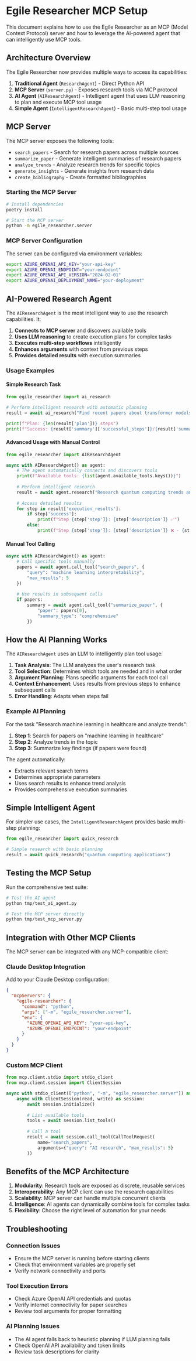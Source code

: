 # Egile Researcher MCP Setup

This document explains how to use the Egile Researcher as an MCP (Model Context Protocol) server and how to leverage the AI-powered agent that can intelligently use MCP tools.

## Architecture Overview

The Egile Researcher now provides multiple ways to access its capabilities:

1. **Traditional Agent** (`ResearchAgent`) - Direct Python API
2. **MCP Server** (`server.py`) - Exposes research tools via MCP protocol  
3. **AI Agent** (`AIResearchAgent`) - Intelligent agent that uses LLM reasoning to plan and execute MCP tool usage
4. **Simple Agent** (`IntelligentResearchAgent`) - Basic multi-step tool usage

## MCP Server

The MCP server exposes the following tools:

- `search_papers` - Search for research papers across multiple sources
- `summarize_paper` - Generate intelligent summaries of research papers
- `analyze_trends` - Analyze research trends for specific topics
- `generate_insights` - Generate insights from research data
- `create_bibliography` - Create formatted bibliographies

### Starting the MCP Server

```bash
# Install dependencies
poetry install

# Start the MCP server
python -m egile_researcher.server
```

### MCP Server Configuration

The server can be configured via environment variables:

```bash
export AZURE_OPENAI_API_KEY="your-api-key"
export AZURE_OPENAI_ENDPOINT="your-endpoint"  
export AZURE_OPENAI_API_VERSION="2024-02-01"
export AZURE_OPENAI_DEPLOYMENT_NAME="your-deployment"
```

## AI-Powered Research Agent

The `AIResearchAgent` is the most intelligent way to use the research capabilities. It:

1. **Connects to MCP server** and discovers available tools
2. **Uses LLM reasoning** to create execution plans for complex tasks
3. **Executes multi-step workflows** intelligently 
4. **Enhances arguments** with context from previous steps
5. **Provides detailed results** with execution summaries

### Usage Examples

#### Simple Research Task

```python
from egile_researcher import ai_research

# Perform intelligent research with automatic planning
result = await ai_research("Find recent papers about transformer models in NLP")

print(f"Plan: {len(result['plan'])} steps")
print(f"Success: {result['summary']['successful_steps']}/{result['summary']['total_steps']}")
```

#### Advanced Usage with Manual Control

```python
from egile_researcher import AIResearchAgent

async with AIResearchAgent() as agent:
    # The agent automatically connects and discovers tools
    print(f"Available tools: {list(agent.available_tools.keys())}")
    
    # Perform intelligent research
    result = await agent.research("Research quantum computing trends and provide analysis")
    
    # Access detailed results
    for step in result['execution_results']:
        if step['success']:
            print(f"Step {step['step']}: {step['description']} ✅")
        else:
            print(f"Step {step['step']}: {step['description']} ❌ - {step['error']}")
```

#### Manual Tool Calling

```python
async with AIResearchAgent() as agent:
    # Call specific tools manually
    papers = await agent.call_tool("search_papers", {
        "query": "machine learning interpretability",
        "max_results": 5
    })
    
    # Use results in subsequent calls
    if papers:
        summary = await agent.call_tool("summarize_paper", {
            "paper": papers[0],
            "summary_type": "comprehensive"
        })
```

## How the AI Planning Works

The `AIResearchAgent` uses an LLM to intelligently plan tool usage:

1. **Task Analysis**: The LLM analyzes the user's research task
2. **Tool Selection**: Determines which tools are needed and in what order
3. **Argument Planning**: Plans specific arguments for each tool call
4. **Context Enhancement**: Uses results from previous steps to enhance subsequent calls
5. **Error Handling**: Adapts when steps fail

### Example AI Planning

For the task "Research machine learning in healthcare and analyze trends":

1. **Step 1**: Search for papers on "machine learning in healthcare" 
2. **Step 2**: Analyze trends in the topic
3. **Step 3**: Summarize key findings (if papers were found)

The agent automatically:
- Extracts relevant search terms
- Determines appropriate parameters
- Uses search results to enhance trend analysis
- Provides comprehensive execution summaries

## Simple Intelligent Agent

For simpler use cases, the `IntelligentResearchAgent` provides basic multi-step planning:

```python
from egile_researcher import quick_research

# Simple research with basic planning
result = await quick_research("quantum computing applications")
```

## Testing the MCP Setup

Run the comprehensive test suite:

```bash
# Test the AI agent
python tmp/test_ai_agent.py

# Test the MCP server directly
python tmp/test_mcp_server.py
```

## Integration with Other MCP Clients

The MCP server can be integrated with any MCP-compatible client:

### Claude Desktop Integration

Add to your Claude Desktop configuration:

```json
{
  "mcpServers": {
    "egile-researcher": {
      "command": "python",
      "args": ["-m", "egile_researcher.server"],
      "env": {
        "AZURE_OPENAI_API_KEY": "your-api-key",
        "AZURE_OPENAI_ENDPOINT": "your-endpoint"
      }
    }
  }
}
```

### Custom MCP Client

```python
from mcp.client.stdio import stdio_client
from mcp.client.session import ClientSession

async with stdio_client(["python", "-m", "egile_researcher.server"]) as (read, write):
    async with ClientSession(read, write) as session:
        await session.initialize()
        
        # List available tools
        tools = await session.list_tools()
        
        # Call a tool
        result = await session.call_tool(CallToolRequest(
            name="search_papers",
            arguments={"query": "AI research", "max_results": 5}
        ))
```

## Benefits of the MCP Architecture

1. **Modularity**: Research tools are exposed as discrete, reusable services
2. **Interoperability**: Any MCP client can use the research capabilities  
3. **Scalability**: MCP server can handle multiple concurrent clients
4. **Intelligence**: AI agents can dynamically combine tools for complex tasks
5. **Flexibility**: Choose the right level of automation for your needs

## Troubleshooting

### Connection Issues

- Ensure the MCP server is running before starting clients
- Check that environment variables are properly set
- Verify network connectivity and ports

### Tool Execution Errors

- Check Azure OpenAI API credentials and quotas
- Verify internet connectivity for paper searches
- Review tool arguments for proper formatting

### AI Planning Issues

- The AI agent falls back to heuristic planning if LLM planning fails
- Check OpenAI API availability and token limits
- Review task descriptions for clarity
